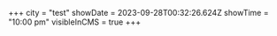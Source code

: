 +++
city = "test"
showDate = 2023-09-28T00:32:26.624Z
showTime = "10:00 pm"
visibleInCMS = true
+++
